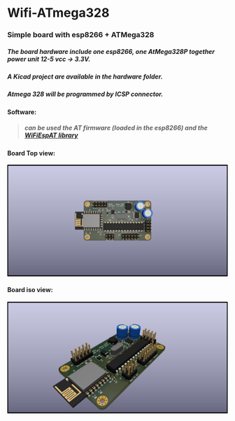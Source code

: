 # Wifi-ATmega328
### Simple board with esp8266 + ATMega328

##### The board hardware include one esp8266, one AtMega328P together power unit 12-5 vcc -> 3.3V.
##### A Kicad project are available in the hardware folder.
##### Atmega 328 will be programmed by ICSP connector.
#### Software:
> ##### can be used the AT firmware  (loaded in the esp8266) and the [WiFiEspAT library](https://github.com/jandrassy/WiFiEspAT.git)
#### Board Top view: 
![top board](/hardware/RIO-Mega-328-top.jpg)

#### Board iso view:
![iso board](/hardware/RIO-Mega-328-iso.jpg)


